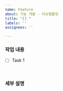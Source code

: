 ```yaml
---
name: Feature
about: 기능 개발 - 이슈템플릿
title: "[] "
labels: ''
assignees: ''

---
```


### 작업 내용

- [ ] Task 1

<br/>

### 세부 설명
